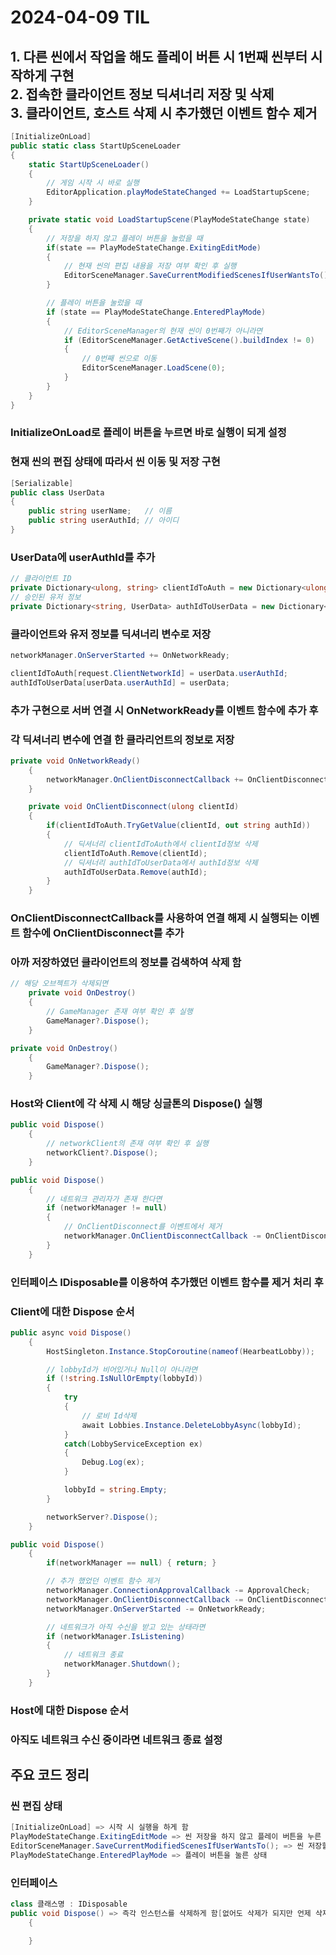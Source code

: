 # 2024-04-09 TIL

## 1. 다른 씬에서 작업을 해도 플레이 버튼 시 1번째 씬부터 시작하게 구현 <br> 2. 접속한 클라이언트 정보 딕셔너리 저장 및 삭제<br> 3. 클라이언트, 호스트 삭제 시 추가했던 이벤트 함수 제거

```cs
[InitializeOnLoad]
public static class StartUpSceneLoader
{
    static StartUpSceneLoader()
    {
        // 게임 시작 시 바로 실행
        EditorApplication.playModeStateChanged += LoadStartupScene;
    }

    private static void LoadStartupScene(PlayModeStateChange state)
    {
        // 저장을 하지 않고 플레이 버튼을 눌렀을 때
        if(state == PlayModeStateChange.ExitingEditMode)
        {
            // 현재 씬의 편집 내용을 저장 여부 확인 후 실행
            EditorSceneManager.SaveCurrentModifiedScenesIfUserWantsTo();
        }

        // 플레이 버튼을 눌렀을 때
        if (state == PlayModeStateChange.EnteredPlayMode)
        {
            // EditorSceneManager의 현재 씬이 0번째가 아니라면
            if (EditorSceneManager.GetActiveScene().buildIndex != 0)
            {
                // 0번째 씬으로 이동
                EditorSceneManager.LoadScene(0);
            }
        }
    }
}
```
### InitializeOnLoad로 플레이 버튼을 누르면 바로 실행이 되게 설정
### 현재 씬의 편집 상태에 따라서 씬 이동 및 저장 구현

```cs
[Serializable]
public class UserData
{
    public string userName;   // 이름
    public string userAuthId; // 아이디
}
```
### UserData에 userAuthId를 추가

```cs
// 클라이언트 ID
private Dictionary<ulong, string> clientIdToAuth = new Dictionary<ulong, string>();
// 승인된 유저 정보
private Dictionary<string, UserData> authIdToUserData = new Dictionary<string, UserData>();
```
### 클라이언트와 유저 정보를 딕셔너리 변수로 저장

```cs
networkManager.OnServerStarted += OnNetworkReady;

clientIdToAuth[request.ClientNetworkId] = userData.userAuthId;
authIdToUserData[userData.userAuthId] = userData;
```
### 추가 구현으로 서버 연결 시 OnNetworkReady를 이벤트 함수에 추가 후
### 각 딕셔너리 변수에 연결 한 클라리언트의 정보로 저장

```cs
private void OnNetworkReady()
    {
        networkManager.OnClientDisconnectCallback += OnClientDisconnect;
    }

    private void OnClientDisconnect(ulong clientId)
    {
        if(clientIdToAuth.TryGetValue(clientId, out string authId))
        {
            // 딕셔너리 clientIdToAuth에서 clientId정보 삭제
            clientIdToAuth.Remove(clientId);
            // 딕셔너리 authIdToUserData에서 authId정보 삭제
            authIdToUserData.Remove(authId);
        }
    }
```
### OnClientDisconnectCallback를 사용하여 연결 해제 시 실행되는 이벤트 함수에 OnClientDisconnect를 추가
### 아까 저장하였던 클라이언트의 정보를 검색하여 삭제 함

```cs
// 해당 오브젝트가 삭제되면
    private void OnDestroy()
    {
        // GameManager 존재 여부 확인 후 실행
        GameManager?.Dispose();
    }

private void OnDestroy()
    {
        GameManager?.Dispose();
    }
```
### Host와 Client에 각 삭제 시 해당 싱글톤의 Dispose() 실행

```cs
public void Dispose()
    {
        // networkClient의 존재 여부 확인 후 실행
        networkClient?.Dispose();
    }

public void Dispose()
    {
        // 네트워크 관리자가 존재 한다면
        if (networkManager != null)
        {
            // OnClientDisconnect를 이벤트에서 제거
            networkManager.OnClientDisconnectCallback -= OnClientDisconnect;
        }
    }
```
### 인터페이스 IDisposable를 이용하여 추가했던 이벤트 함수를 제거 처리 후
### Client에 대한 Dispose 순서

```cs
public async void Dispose()
    {
        HostSingleton.Instance.StopCoroutine(nameof(HearbeatLobby));

        // lobbyId가 비어있거나 Null이 아니라면
        if (!string.IsNullOrEmpty(lobbyId))
        {
            try
            {
                // 로비 Id삭제
                await Lobbies.Instance.DeleteLobbyAsync(lobbyId);
            }
            catch(LobbyServiceException ex)
            {
                Debug.Log(ex);
            }

            lobbyId = string.Empty;
        }

        networkServer?.Dispose();
    }

public void Dispose()
    {
        if(networkManager == null) { return; }

        // 추가 했었던 이벤트 함수 제거
        networkManager.ConnectionApprovalCallback -= ApprovalCheck;
        networkManager.OnClientDisconnectCallback -= OnClientDisconnect;
        networkManager.OnServerStarted -= OnNetworkReady;

        // 네트워크가 아직 수신을 받고 있는 상태라면
        if (networkManager.IsListening)
        {
            // 네트워크 종료
            networkManager.Shutdown();
        }
    }

```
### Host에 대한 Dispose 순서
### 아직도 네트워크 수신 중이라면 네트워크 종료 설정

## 주요 코드 정리
### 씬 편집 상태
```cs
[InitializeOnLoad] => 시작 시 실행을 하게 함
PlayModeStateChange.ExitingEditMode => 씬 저장을 하지 않고 플레이 버튼을 누른 상태
EditorSceneManager.SaveCurrentModifiedScenesIfUserWantsTo(); => 씬 저장할 것인지 여부 선택 창 활성화
PlayModeStateChange.EnteredPlayMode => 플레이 버튼을 눌른 상태
```
 
### 인터페이스
```cs
class 클래스명 : IDisposable
public void Dispose() => 즉각 인스턴스를 삭제하게 함[없어도 삭제가 되지만 언제 삭제 될지 모르기 때문]
    {

    }
```
